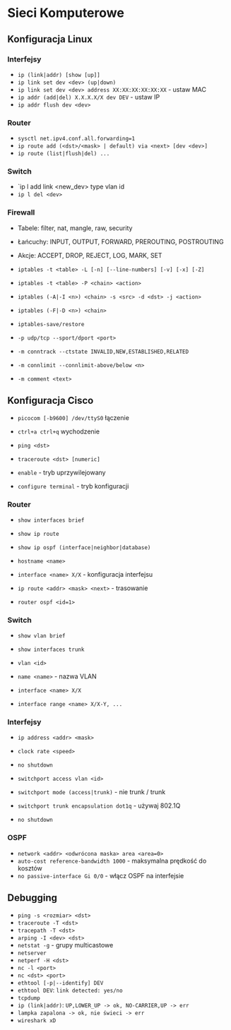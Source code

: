 # Sieci Komputerowe

## Konfiguracja Linux

### Interfejsy

- `ip (link|addr) [show [up]]`
- `ip link set dev <dev> (up|down)`
- `ip link set dev <dev> address XX:XX:XX:XX:XX:XX` - ustaw MAC
- `ip addr (add|del) X.X.X.X/X dev DEV` - ustaw IP
- `ip addr flush dev <dev>`

### Router

- `sysctl net.ipv4.conf.all.forwarding=1`
- `ip route add (<dst>/<mask> | default) via <next> [dev <dev>]`
- `ip route (list|flush|del) ...`

### Switch

- `ip l add link <dev> <new_dev> type vlan id <id>
- `ip l del <dev>`

### Firewall

- Tabele: filter, nat, mangle, raw, security
- Łańcuchy: INPUT, OUTPUT, FORWARD, PREROUTING, POSTROUTING
- Akcje: ACCEPT, DROP, REJECT, LOG, MARK, SET

- `iptables -t <table> -L [-n] [--line-numbers] [-v] [-x] [-Z]`
- `iptables -t <table> -P <chain> <action>`
- `iptables (-A|-I <n>) <chain> -s <src> -d <dst> -j <action>`
- `iptables (-F|-D <n>) <chain>`
- `iptables-save/restore`

- `-p udp/tcp --sport/dport <port>`
- `-m conntrack --ctstate INVALID,NEW,ESTABLISHED,RELATED`
- `-m connlimit --connlimit-above/below <n>`
- `-m comment <text>`


## Konfiguracja Cisco

- `picocom [-b9600] /dev/ttyS0` łączenie
- `ctrl+a ctrl+q` wychodzenie

- `ping <dst>`
- `traceroute <dst> [numeric]`
- `enable` - tryb uprzywilejowany
- `configure terminal` - tryb konfiguracji

### Router

- `show interfaces brief`
- `show ip route`
- `show ip ospf (interface|neighbor|database)`

- `hostname <name>`
- `interface <name> X/X` - konfiguracja interfejsu
- `ip route <addr> <mask> <next>` - trasowanie
- `router ospf <id=1>`

### Switch

- `show vlan brief`
- `show interfaces trunk`

- `vlan <id>`
- `name <name>` - nazwa VLAN
- `interface <name> X/X`
- `interface range <name> X/X-Y, ...`

### Interfejsy

- `ip address <addr> <mask>`
- `clock rate <speed>`
- `no shutdown`

- `switchport access vlan <id>`
- `switchport mode (access|trunk)` - nie trunk / trunk
- `switchport trunk encapsulation dot1q` - używaj 802.1Q
- `no shutdown`

### OSPF

- `network <addr> <odwrócona maska> area <area=0>`
- `auto-cost reference-bandwidth 1000` - maksymalna prędkość do kosztów 
- `no passive-interface Gi 0/0` - włącz OSPF na interfejsie


## Debugging

- `ping -s <rozmiar> <dst>`
- `traceroute -T <dst>`
- `tracepath -T <dst>`
- `arping -I <dev> <dst>`
- `netstat -g` - grupy multicastowe
- `netserver`
- `netperf -H <dst>`
- `nc -l <port>`
- `nc <dst> <port>`
- `ethtool [-p|--identify] DEV`
- `ethtool DEV`: `link detected: yes/no`
- `tcpdump`
- `ip (link|addr)`: `UP,LOWER_UP -> ok, NO-CARRIER,UP -> err`
- `lampka zapalona -> ok, nie świeci -> err`
- `wireshark xD`
